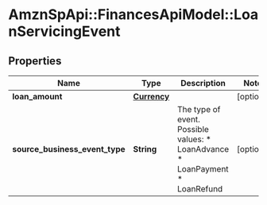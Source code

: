 # AmznSpApi::FinancesApiModel::LoanServicingEvent

## Properties
Name | Type | Description | Notes
------------ | ------------- | ------------- | -------------
**loan_amount** | [**Currency**](Currency.md) |  | [optional] 
**source_business_event_type** | **String** | The type of event.  Possible values:  * LoanAdvance  * LoanPayment  * LoanRefund | [optional] 

